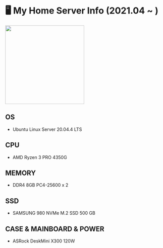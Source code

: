 # 🖥️ My Home Server Info (2021.04 ~ )

<div>
  <img src="https://user-images.githubusercontent.com/49547202/171854338-80a35bb9-d7ec-4b40-a511-f8523852edd3.png" width="250" />
</div>


## OS
- Ubuntu Linux Server 20.04.4 LTS
## CPU
- AMD Ryzen 3 PRO 4350G
## MEMORY
- DDR4 8GB PC4-25600 x 2
## SSD
- SAMSUNG 980 NVMe M.2 SSD 500 GB
## CASE & MAINBOARD & POWER
- ASRock DeskMini X300 120W
